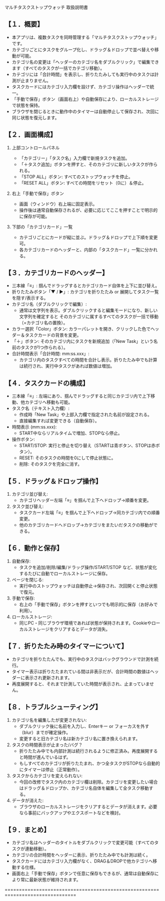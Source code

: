 マルチタスクストップウォッチ 取扱説明書 

【１．概要】
--------------------------------------------------
- 本アプリは、複数タスクを同時管理する「マルチタスクストップウォッチ」です。
- カテゴリごとにタスクをグループ化し、ドラッグ＆ドロップで並べ替えや移動が可能。
- カテゴリ名の変更は「ヘッダーのカテゴリ名をダブルクリック」で編集できます（すべてのタスクが一括でカテゴリ移動）。
- カテゴリには「合計時間」を表示し、折りたたみしても実行中のタスクは計測が止まりません。
- タスクカードにはカテゴリ入力欄を設けず、カテゴリ操作はヘッダーで統一。
- 「手動で保存」ボタン（画面右上）や自動保存により、ローカルストレージで状態を保持。
- ブラウザを閉じるときに動作中のタイマーは自動停止して保存され、次回に同じ状態を復元します。

【２．画面構成】
--------------------------------------------------
1) 上部コントロールパネル
   - 「カテゴリー」「タスク名」入力欄で新規タスクを追加。
   - 「＋タスク追加」ボタンを押すと、そのカテゴリに新しいタスクが作られる。
   - 「STOP ALL」ボタン: すべてのストップウォッチを停止。
   - 「RESET ALL」ボタン: すべての時間をリセット（0に）＆停止。

2) 右上「手動で保存」ボタン
   - 画面（ウィンドウ）右上端に固定表示。
   - 操作後は通常自動保存されるが、必要に応じてここを押すことで明示的に保存が可能。

3) 下部の「カテゴリカード」一覧
   - カテゴリごとにカードが縦に並ぶ。ドラッグ＆ドロップで上下順を変更可。
   - 各カテゴリカードのヘッダーと、内部の「タスクカード」一覧に分かれる。

【３．カテゴリカードのヘッダー】
--------------------------------------------------
- 三本線「≡」: 掴んでドラッグするとカテゴリカード自体を上下に並び替え。
- 折りたたみボタン「▼ / ▶」: カテゴリを折りたたみ or 展開してタスク一覧を隠す/表示する。
- カテゴリ名（ダブルクリックで編集）:
  - 通常は文字列を表示。ダブルクリックすると編集モードになり、新しい文字列を確定すると
    そのカテゴリに属するすべてのタスクが一括で移動（=カテゴリ名の置換）。
- カラー選択「Color」ボタン: カラーパレットを開き、クリックした色でヘッダー＆タスクカードの背景を変更。
- 「＋」ボタン: そのカテゴリ内にタスクを新規追加（「New Task」という名前のタスクが1つ作られる）。
- 合計時間表示「合計時間: mm:ss.xxx」:
  - カテゴリ内のタスクすべての時間を合計し表示。折りたたみ中でも計算は続行され、実行中タスクがあれば数値は増加。

【４．タスクカードの構成】
--------------------------------------------------
- 三本線「≡」: 左端にあり、掴んでドラッグすると同じカテゴリ内で上下移動、他カテゴリへ移動も可能。
- タスク名（テキスト入力欄）:
  - 作成時「New Task」や上部入力欄で指定された名前が設定される。
  - 直接編集すれば変更できる（自動保存）。
- 時間表示 (mm:ss.xxx):
  - START中ならリアルタイムで増加、STOPなら停止。
- 操作ボタン:
  - START/STOP: 実行と停止を切り替え（STARTは青ボタン、STOPは赤ボタン）。
  - RESET: そのタスクの時間を0にして停止状態に。
  - 削除: そのタスクを完全に消す。

【５．ドラッグ＆ドロップ操作】
--------------------------------------------------
1. カテゴリ並び替え:
   - カテゴリヘッダー左端「≡」を掴んで上下へドロップ→順番を変更。
2. タスク並び替え:
   - タスクカード左端「≡」を掴んで上下へドロップ→同カテゴリ内での順番変更。
   - 他のカテゴリカードへドロップ→カテゴリをまたいだタスクの移動ができる。

【６．動作と保存】
--------------------------------------------------
1. 自動保存:
   - タスクを追加/削除/編集/ドラッグ操作/START/STOP など、状態が変化するたびに自動でローカルストレージに保存。
2. ページを閉じる:
   - 実行中のストップウォッチは自動停止→保存され、次回開くと停止状態で復元。
3. 手動で保存:
   - 右上の「手動で保存」ボタンを押すといつでも明示的に保存（お好みで利用）。
4. ローカルストレージ:
   - 同じPC・同じブラウザ環境であれば状態が保持されます。Cookieやローカルストレージをクリアするとデータが消失。

【７．折りたたみ時のタイマーについて】
--------------------------------------------------
- カテゴリを折りたたんでも、実行中のタスクはバックグラウンドで計測を続行。
- タイマー表示は折りたたまれている間は非表示だが、合計時間の数値はヘッダーに表示され更新されます。
- 再度展開すると、それまで計測していた時間が表示され、止まっていません。

【８．トラブルシューティング】
--------------------------------------------------
1. カテゴリ名を編集したが変更されない:
   - ダブルクリック後に名前を入力し、Enterキー or フォーカスを外す（blur）までが確定操作。
   - 変更すると旧カテゴリ名は新カテゴリ名に置き換えられます。
2. タスクの時間表示が止まった/バグ？
   - 折りたたみ中でも内部計測は続行されるように修正済み。再度展開すると時間が進んでいるはず。
   - もしすべてのカテゴリが折りたたまれ、かつ全タスクがSTOPなら自動的にタイマーは停止（正常動作）。
3. タスクからカテゴリを変えられない:
   - 今回の改修でタスク内のカテゴリ欄は削除。カテゴリを変更したい場合はドラッグ＆ドロップか、カテゴリ名自体を編集して全タスク移動する。
4. データが消えた:
   - ブラウザのローカルストレージをクリアするとデータが消えます。必要なら事前にバックアップやエクスポートなどを検討。

【９．まとめ】
--------------------------------------------------
- カテゴリ名はヘッダーのタイトルをダブルクリックで変更可能（すべてのタスクが連動移動）。
- カテゴリの合計時間をヘッダーに表示、折りたたみ中でも計測は続く。
- タスクカードにはカテゴリ入力欄がなく、DRAG＆DROPで他カテゴリへ移動する仕様。
- 画面右上「手動で保存」ボタンで任意に保存もできるが、通常は自動保存により常に最新状態が維持されます。

===============================================================================
